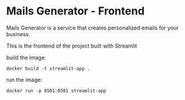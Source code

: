 # Mails Generator - Frontend

Mails Generator is a service that creates personalized emails for your business. 

This is the frontend of the project built with Streamlit

build the image: 
```
docker build -t streamlit-app .
```

run the image:
```
docker run -p 8501:8501 streamlit-app
```


